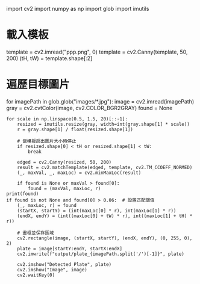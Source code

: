 import cv2
import numpy as np
import glob
import imutils

# 載入模板
template = cv2.imread("ppp.png", 0)
template = cv2.Canny(template, 50, 200)
(tH, tW) = template.shape[:2]

# 遍歷目標圖片
for imagePath in glob.glob("images/*.jpg"):
    image = cv2.imread(imagePath)
    gray = cv2.cvtColor(image, cv2.COLOR_BGR2GRAY)
    found = None

    for scale in np.linspace(0.5, 1.5, 20)[::-1]:
        resized = imutils.resize(gray, width=int(gray.shape[1] * scale))
        r = gray.shape[1] / float(resized.shape[1])

        # 當模板超出圖片大小時停止
        if resized.shape[0] < tH or resized.shape[1] < tW:
            break

        edged = cv2.Canny(resized, 50, 200)
        result = cv2.matchTemplate(edged, template, cv2.TM_CCOEFF_NORMED)
        (_, maxVal, _, maxLoc) = cv2.minMaxLoc(result)

        if found is None or maxVal > found[0]:
            found = (maxVal, maxLoc, r)
    print(found)
    if found is not None and found[0] > 0.06:  # 設置匹配閾值
        (_, maxLoc, r) = found
        (startX, startY) = (int(maxLoc[0] * r), int(maxLoc[1] * r))
        (endX, endY) = (int((maxLoc[0] + tW) * r), int((maxLoc[1] + tH) * r))

        # 畫框並保存區域
        cv2.rectangle(image, (startX, startY), (endX, endY), (0, 255, 0), 2)
        plate = image[startY:endY, startX:endX]
        cv2.imwrite(f"output/plate_{imagePath.split('/')[-1]}", plate)

        cv2.imshow("Detected Plate", plate)
        cv2.imshow("Image", image)
        cv2.waitKey(0)
